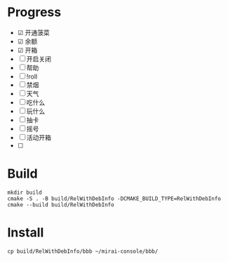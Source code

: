 # Progress
- ☑ 开通菠菜
- ☑ 余额
- ☑ 开箱
- ☐ 开启关闭
- ☐ 帮助
- ☐ !roll
- ☐ 禁烟
- ☐ 天气
- ☐ 吃什么
- ☐ 玩什么
- ☐ 抽卡
- ☐ 摇号
- ☐ 活动开箱
- ☐ 

# Build
```shell
mkdir build
cmake -S . -B build/RelWithDebInfo -DCMAKE_BUILD_TYPE=RelWithDebInfo
cmake --build build/RelWithDebInfo
```

# Install
```shell
cp build/RelWithDebInfo/bbb ~/mirai-console/bbb/
```